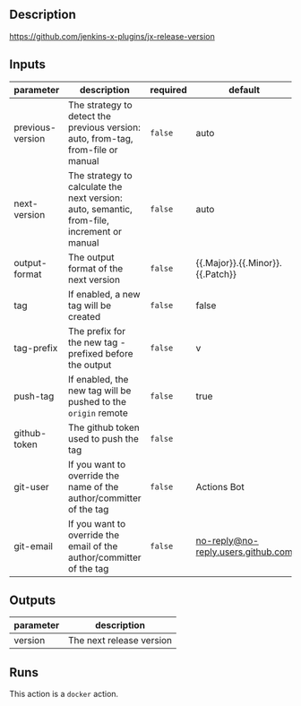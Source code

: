 ## Description

https://github.com/jenkins-x-plugins/jx-release-version

## Inputs

| parameter | description | required | default |
| --- | --- | --- | --- |
| previous-version | The strategy to detect the previous version: auto, from-tag, from-file or manual | `false` | auto |
| next-version | The strategy to calculate the next version: auto, semantic, from-file, increment or manual | `false` | auto |
| output-format | The output format of the next version | `false` | {{.Major}}.{{.Minor}}.{{.Patch}} |
| tag | If enabled, a new tag will be created | `false` | false |
| tag-prefix | The prefix for the new tag - prefixed before the output | `false` | v |
| push-tag | If enabled, the new tag will be pushed to the `origin` remote | `false` | true |
| github-token | The github token used to push the tag | `false` |  |
| git-user | If you want to override the name of the author/committer of the tag | `false` | Actions Bot |
| git-email | If you want to override the email of the author/committer of the tag | `false` | no-reply@no-reply.users.github.com |


## Outputs

| parameter | description |
| --- | --- |
| version | The next release version |


## Runs

This action is a `docker` action.


